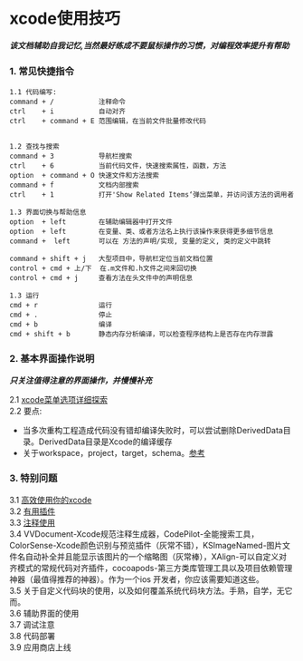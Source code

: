 # xcode使用技巧
**_该文档辅助自我记忆,当然最好练成不要鼠标操作的习惯，对编程效率提升有帮助_**
### 1. 常见快捷指令
    1.1 代码编写:
    command + /           注释命令
    ctrl    + i           自动对齐
    ctrl    + command + E 范围编辑，在当前文件批量修改代码


    1.2 查找与搜索
    command + 3           导航栏搜索
    ctrl    + 6           当前代码文件，快速搜索属性，函数，方法
    option  + command + O 快速文件和方法搜索
    command + f           文档内部搜索
    ctrl    + 1           打开'Show Related Items‘弹出菜单，并访问该方法的调用者

    1.3 界面切换与帮助信息
    option  + left        在辅助编辑器中打开文件
    option  + left        在变量、类、或者方法名上执行该操作来获得更多细节信息
    command +  left       可以在 方法的声明/实现, 变量的定义, 类的定义中跳转

    command + shift + j   大型项目中，导航栏定位当前文档位置
    control + cmd + 上/下  在.m文件和.h文件之间来回切换
    control + cmd + j     查看方法在头文件中的声明信息

    1.3 运行
    cmd + r               运行
    cmd + .               停止
    cmd + b               编译
    cmd + shift + b       静态内存分析编译，可以检查程序结构上是否存在内存泄露

### 2. 基本界面操作说明
**_只关注值得注意的界面操作，并慢慢补充_**

2.1 [xcode菜单选项详细探索](http://www.cocoachina.com/ios/20151204/14480.html) <br />
2.2 要点:
* 当多次重构工程造成代码没有错却编译失败时，可以尝试删除DerivedData目录。DerivedData目录是Xcode的编译缓存
* 关于workspace，project，target，schema。[参考](http://www.jianshu.com/p/1308a199f168)

### 3. 特别问题
3.1 [高效使用你的xcode](http://www.cocoachina.com/ios/20140731/9284.html)<br />
3.2 [有用插件](http://nshipster.com/xcode-plugins/)<br />
3.3 [注释使用](http://www.raywenderlich.com/66395/documenting-in-xcode-with-headerdoc-tutorial)<br />
3.4 VVDocument-Xcode规范注释生成器，CodePilot-全能搜索工具，ColorSense-Xcode颜色识别与预览插件（灰常不错），KSImageNamed-图片文件名自动补全并且能显示该图片的一个缩略图（灰常棒），XAlign-可以自定义对齐模式的常规代码对齐插件，cocoapods-第三方类库管理工具以及项目依赖管理神器（最值得推荐的神器）。作为一个ios 开发者，你应该需要知道这些。<br />
3.5 关于自定义代码块的使用，以及如何覆盖系统代码块方法。手熟，自学，无它而。<br />
3.6 辅助界面的使用<br />
3.7 调试注意<br />
3.8 代码部署<br />
3.9 应用商店上线<br />
